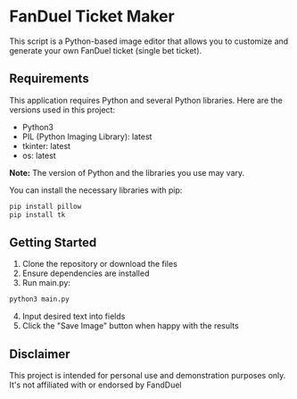 # FanDuel Ticket Maker
This script is a Python-based image editor that allows you to customize and generate your own FanDuel ticket (single bet ticket).

## Requirements

This application requires Python and several Python libraries. Here are the versions used in this project:

- Python3
- PIL (Python Imaging Library): latest
- tkinter: latest
- os: latest

**Note:** The version of Python and the libraries you use may vary. 

You can install the necessary libraries with pip:

```bash
pip install pillow 
pip install tk
```

## Getting Started
1. Clone the repository or download the files
2. Ensure dependencies are installed
3. Run main.py:
```bash
python3 main.py
```
4. Input desired text into fields
5. Click the "Save Image" button when happy with the results

## Disclaimer
This project is intended for personal use and demonstration purposes only. It's not affiliated with or endorsed by FandDuel
